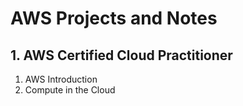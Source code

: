 # AWS Projects and Notes

## 1. AWS Certified Cloud Practitioner
1. AWS Introduction
2. Compute in the Cloud
























